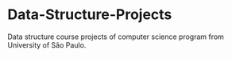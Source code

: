# Data-Structure-Projects
Data structure course projects of computer science program from University of São Paulo.
